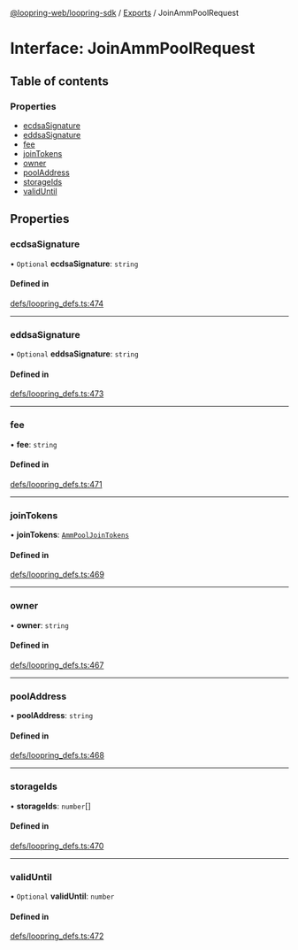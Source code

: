 [@loopring-web/loopring-sdk](../README.md) / [Exports](../modules.md) / JoinAmmPoolRequest

# Interface: JoinAmmPoolRequest

## Table of contents

### Properties

- [ecdsaSignature](JoinAmmPoolRequest.md#ecdsasignature)
- [eddsaSignature](JoinAmmPoolRequest.md#eddsasignature)
- [fee](JoinAmmPoolRequest.md#fee)
- [joinTokens](JoinAmmPoolRequest.md#jointokens)
- [owner](JoinAmmPoolRequest.md#owner)
- [poolAddress](JoinAmmPoolRequest.md#pooladdress)
- [storageIds](JoinAmmPoolRequest.md#storageids)
- [validUntil](JoinAmmPoolRequest.md#validuntil)

## Properties

### ecdsaSignature

• `Optional` **ecdsaSignature**: `string`

#### Defined in

[defs/loopring_defs.ts:474](https://github.com/Loopring/loopring_sdk/blob/9d83b66/src/defs/loopring_defs.ts#L474)

___

### eddsaSignature

• `Optional` **eddsaSignature**: `string`

#### Defined in

[defs/loopring_defs.ts:473](https://github.com/Loopring/loopring_sdk/blob/9d83b66/src/defs/loopring_defs.ts#L473)

___

### fee

• **fee**: `string`

#### Defined in

[defs/loopring_defs.ts:471](https://github.com/Loopring/loopring_sdk/blob/9d83b66/src/defs/loopring_defs.ts#L471)

___

### joinTokens

• **joinTokens**: [`AmmPoolJoinTokens`](AmmPoolJoinTokens.md)

#### Defined in

[defs/loopring_defs.ts:469](https://github.com/Loopring/loopring_sdk/blob/9d83b66/src/defs/loopring_defs.ts#L469)

___

### owner

• **owner**: `string`

#### Defined in

[defs/loopring_defs.ts:467](https://github.com/Loopring/loopring_sdk/blob/9d83b66/src/defs/loopring_defs.ts#L467)

___

### poolAddress

• **poolAddress**: `string`

#### Defined in

[defs/loopring_defs.ts:468](https://github.com/Loopring/loopring_sdk/blob/9d83b66/src/defs/loopring_defs.ts#L468)

___

### storageIds

• **storageIds**: `number`[]

#### Defined in

[defs/loopring_defs.ts:470](https://github.com/Loopring/loopring_sdk/blob/9d83b66/src/defs/loopring_defs.ts#L470)

___

### validUntil

• `Optional` **validUntil**: `number`

#### Defined in

[defs/loopring_defs.ts:472](https://github.com/Loopring/loopring_sdk/blob/9d83b66/src/defs/loopring_defs.ts#L472)
